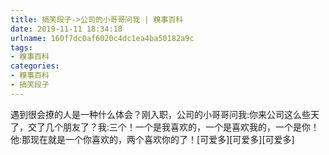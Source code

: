 ```yaml
---
title: 搞笑段子->公司的小哥哥问我 | 糗事百科
date: 2019-11-11 18:34:18
urlname: 160f7dc0af6020c4dc1ea4ba50182a9c
tags: 
- 糗事百科
categories:
- 糗事百科
- 搞笑段子
---
```

遇到很会撩的人是一种什么体会？刚入职，公司的小哥哥问我:你来公司这么些天了，交了几个朋友了？我:三个！一个是我喜欢的，一个是喜欢我的，一个是你！他:那现在就是一个你喜欢的，两个喜欢你的了！[可爱多][可爱多][可爱多]


